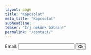 ```yaml
---
layout: page
title: "Kapcsolat"
meta_title: "Kapcsolat"
subheadline: 
teaser: "Írj nekünk bátran!"
permalink: "/contact/"
---
```


<!-- <div class="container">  
  <form id="contact" action="email-script.php" method="post" enctype="text/plain">   
    <fieldset>
      <input placeholder="Név" type="text" tabindex="1"  name="email" required autofocus>
    </fieldset>
    <fieldset>
      <input placeholder="E-mail" type="email" tabindex="2" required>
    </fieldset>
    <fieldset>
      <textarea placeholder="Üzenet" tabindex="5" required></textarea>
    </fieldset>
    <fieldset>
      <button name="submit" type="submit" id="contact-submit" data-submit="...Sending">Elküld</button>
    </fieldset>
    <p class="copyright">Designed by <a href="https://colorlib.com" target="_blank" title="Colorlib">Colorlib</a></p>
  </form>
</div> -->

<form method="POST" action="email-script.php">
    <label for="email">Email:</label>
    <input type="text" name="email" id="email" />
    <input type="submit" value="Ok" />
</form>